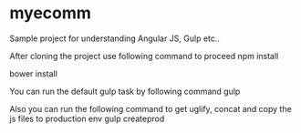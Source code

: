 # myecomm
Sample project for understanding Angular JS, Gulp etc..

After cloning the project use following command to proceed 
npm install

bower install

You can run the default gulp task by following command
gulp

Also you can run the following command to get uglify, concat and copy the js files to production env
gulp createprod
